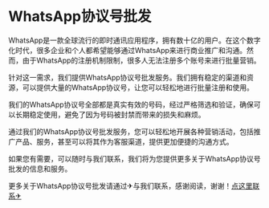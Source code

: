 # WhatsApp协议号批发

WhatsApp是一款全球流行的即时通讯应用程序，拥有数十亿的用户。在这个数字化时代，很多企业和个人都希望能够通过WhatsApp来进行商业推广和沟通。然而，由于WhatsApp的注册机制限制，很多人无法注册多个账号来进行批量营销。

针对这一需求，我们提供WhatsApp协议号批发服务。我们拥有稳定的渠道和资源，可以提供大量的WhatsApp协议号，让您可以轻松地进行批量注册和使用。

我们的WhatsApp协议号全部都是真实有效的号码，经过严格筛选和验证，确保可以长期稳定使用，避免了因为号码被封禁而带来的损失和麻烦。

通过我们的WhatsApp协议号批发服务，您可以轻松地开展各种营销活动，包括推广产品、服务，甚至可以将其作为客服渠道，提供更加便捷的沟通方式。

如果您有需要，可以随时与我们联系，我们将为您提供更多关于WhatsApp协议号批发的信息和服务。

更多关于WhatsApp协议号批发请通过✈与我们联系，感谢阅读，谢谢！[点这里联系✈](https://t.me/jsksbsjsjp)